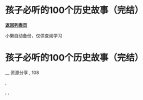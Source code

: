 # 孩子必听的100个历史故事（完结）

[**返回列表页**](/gzh/懒人手册)

小懒自动备份，仅供查阅学习

# 孩子必听的100个历史故事（完结）

__ 资源分享 , 108

,

, ,

